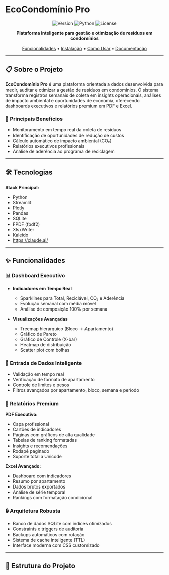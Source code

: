 # EcoCondomínio Pro

<div align="center">

![Version](https://img.shields.io/badge/version-1.0.0-blue.svg)
![Python](https://img.shields.io/badge/python-3.10+-green.svg)
![License](https://img.shields.io/badge/license-MIT-orange.svg)

**Plataforma inteligente para gestão e otimização de resíduos em condomínios**

[Funcionalidades](#funcionalidades) • [Instalação](#instalação) • [Como Usar](#como-usar) • [Documentação](#documentação)

</div>

---

## 📋 Sobre o Projeto

**EcoCondomínio Pro** é uma plataforma orientada a dados desenvolvida para medir, auditar e otimizar a gestão de resíduos em condomínios. O sistema transforma registros semanais de coleta em insights operacionais, análises de impacto ambiental e oportunidades de economia, oferecendo dashboards executivos e relatórios premium em PDF e Excel.

### 🎯 Principais Benefícios

- Monitoramento em tempo real da coleta de resíduos
- Identificação de oportunidades de redução de custos
- Cálculo automático de impacto ambiental (CO₂)
- Relatórios executivos profissionais
- Análise de aderência ao programa de reciclagem

---

## 🛠️ Tecnologias

**Stack Principal:**
- Python
- Streamlit
- Plotly
- Pandas
- SQLite
- FPDF (fpdf2)
- XlsxWriter
- Kaleido
- https://claude.ai/
---

## ✨ Funcionalidades

### 📊 Dashboard Executivo

- **Indicadores em Tempo Real**
  - Sparklines para Total, Reciclável, CO₂ e Aderência
  - Evolução semanal com média móvel
  - Análise de composição 100% por semana
  
- **Visualizações Avançadas**
  - Treemap hierárquico (Bloco → Apartamento)
  - Gráfico de Pareto
  - Gráfico de Controle (X-bar)
  - Heatmap de distribuição
  - Scatter plot com bolhas

### 📝 Entrada de Dados Inteligente

- Validação em tempo real
- Verificação de formato de apartamento
- Controle de limites e pesos
- Filtros avançados por apartamento, bloco, semana e período

### 📄 Relatórios Premium

**PDF Executivo:**
- Capa profissional
- Cartões de indicadores
- Páginas com gráficos de alta qualidade
- Tabelas de ranking formatadas
- Insights e recomendações
- Rodapé paginado
- Suporte total a Unicode

**Excel Avançado:**
- Dashboard com indicadores
- Resumo por apartamento
- Dados brutos exportados
- Análise de série temporal
- Rankings com formatação condicional

### 🔒 Arquitetura Robusta

- Banco de dados SQLite com índices otimizados
- Constraints e triggers de auditoria
- Backups automáticos com rotação
- Sistema de cache inteligente (TTL)
- Interface moderna com CSS customizado

---

## 📁 Estrutura do Projeto
